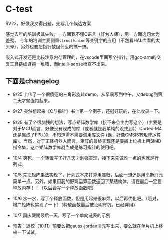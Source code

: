 # C-test
RV22，好像我又得出题，先写几个候选方案

感觉去年的培训极其失败，一方面我不懂C语言（好为人师），另一方面选题太为差劲。
今年的培训主要侧重`struct`/`union`等关键字的应用（不然看HAL库看的太头晕），另外也要把指针数组什么的搞一搞。

嵌入式开发还是比较注意内存管理的，在vscode里面写个指针，用gcc-arm的交叉工具链编译报一堆错，而intelli-sense检查不出来。
## 下面是changelog
- 9/25 上传了一个很傻逼的三角形旋转demo，从早晨写到中午，又debug到第二天才勉强跑起来。

- 9/27 突然想起来《C与指针》书上第一个例子，还挺好玩的，在此收录一下。

- 9/28 有了个很脑残的想法，写点矩阵数学库（接下来会主力写这个）（主要是对于MCU而言，好像没有现成的库（或者就是我单纯的没找到））Cortex-M4还是集成了FPU的，不知道需不需要调用库文件
(诶，好像CMSIS有矩阵运算库)。当然，对于正经机器人而言，矩阵的最终实现还是要搁上位机上用SIMD指令集，这个矩阵数学库就当成是练习指针的使用吧。

- 10/4 笑死，一个转置写了好几天才勉强实现，接下来先做难一点的也就是行列式。

- 10/5 先把矩阵乘法实现了，行列式本来打算用递归，后面一想还是用高斯消元简单一点。另外，如果用我的野鸡运算函数返回了某结构体，请在最后一定要释放内存！！（以后会写一个释放函数吧）

- 10/6 水一水，写了个释放函数，但是用起来很麻烦，以后再优化吧。（哦对，增广矩阵也实现了一下）（释放函数最后被证明有坑，已经弃用）

- 10/7 国庆假期最后一天，写了一个单向链表的示例
  
- 预告：返校（10.11）前要么把gauss-jordan消元写出来，要么就在单片机上移植一下试试。


